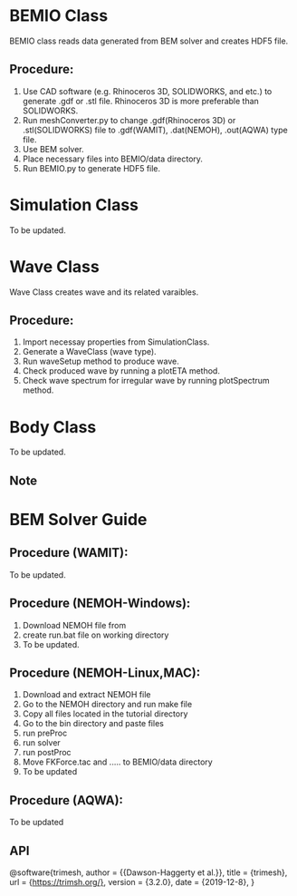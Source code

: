 # BEMIO Class
BEMIO class reads data generated from BEM solver and creates HDF5 file.
## Procedure:
1. Use CAD software (e.g. Rhinoceros 3D, SOLIDWORKS, and etc.) to generate .gdf or .stl file. Rhinoceros 3D is more preferable than SOLIDWORKS.
2. Run meshConverter.py to change .gdf(Rhinoceros 3D) or .stl(SOLIDWORKS) file to .gdf(WAMIT), .dat(NEMOH), .out(AQWA) type file. 
3. Use BEM solver.
4. Place necessary files into BEMIO/data directory.
5. Run BEMIO.py to generate HDF5 file.

# Simulation Class
To be updated.

# Wave Class
Wave Class creates wave and its related varaibles.
## Procedure:
1. Import necessay properties from SimulationClass.
2. Generate a WaveClass (wave type).
3. Run waveSetup method to produce wave.
4. Check produced wave by running a plotETA method.
5. Check wave spectrum for irregular wave by running plotSpectrum method.

# Body Class
To be updated.

## Note
# BEM Solver Guide
## Procedure (WAMIT):
To be updated.

## Procedure (NEMOH-Windows):
1. Download NEMOH file from 
2. create run.bat file on working directory
3. To be updated.

## Procedure (NEMOH-Linux,MAC):
1. Download and extract NEMOH file
2. Go to the NEMOH directory and run make file
3. Copy all files located in the tutorial directory
4. Go to the bin directory and paste files
5. run preProc
6. run solver
7. run postProc
8. Move FKForce.tac and ..... to BEMIO/data directory
9. To be updated

## Procedure (AQWA):
To be updated 

## API
@software{trimesh,
	author = {{Dawson-Haggerty et al.}},
	title = {trimesh},
	url = {https://trimsh.org/},
	version = {3.2.0},
	date = {2019-12-8},
}

